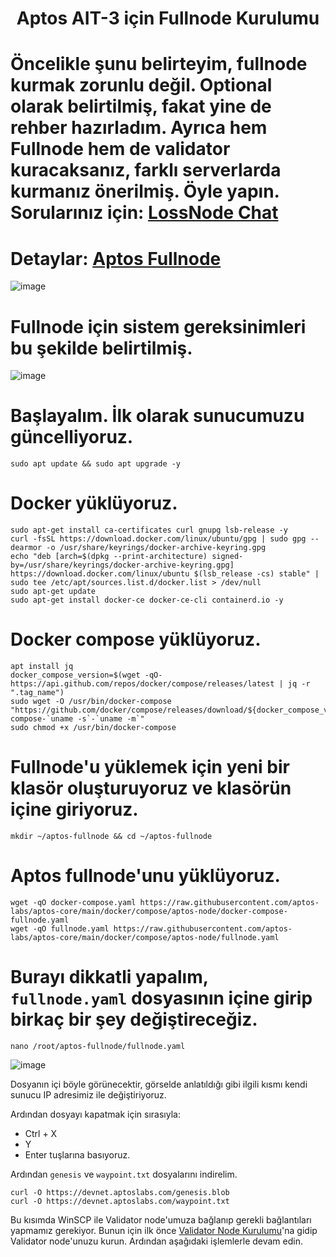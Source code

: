 <h1 align="center">Aptos AIT-3 için Fullnode Kurulumu
  
# Öncelikle şunu belirteyim, fullnode kurmak zorunlu değil. Optional olarak belirtilmiş, fakat yine de rehber hazırladım. Ayrıca hem Fullnode hem de validator kuracaksanız, farklı serverlarda kurmanız önerilmiş. Öyle yapın. Sorularınız için: [LossNode Chat](https://t.me/LossNode)

  
 # Detaylar: [Aptos Fullnode](https://aptos.dev/nodes/full-node/fullnode-for-devnet)
  ![image](https://user-images.githubusercontent.com/101462877/185744298-9d88ce04-406d-47ee-8478-0bf32b00bf55.png)
  
 # Fullnode için sistem gereksinimleri bu şekilde belirtilmiş.
  ![image](https://user-images.githubusercontent.com/101462877/185744951-9889f322-b9fa-4f3f-b439-27a10a071002.png)


 # Başlayalım. İlk olarak sunucumuzu güncelliyoruz.
  
  ```
  sudo apt update && sudo apt upgrade -y
  ```
# Docker yüklüyoruz.
  
  ```
sudo apt-get install ca-certificates curl gnupg lsb-release -y
curl -fsSL https://download.docker.com/linux/ubuntu/gpg | sudo gpg --dearmor -o /usr/share/keyrings/docker-archive-keyring.gpg
echo "deb [arch=$(dpkg --print-architecture) signed-by=/usr/share/keyrings/docker-archive-keyring.gpg] https://download.docker.com/linux/ubuntu $(lsb_release -cs) stable" | sudo tee /etc/apt/sources.list.d/docker.list > /dev/null
sudo apt-get update
sudo apt-get install docker-ce docker-ce-cli containerd.io -y
  ```
  
  
# Docker compose yüklüyoruz.
  
  ```
apt install jq
docker_compose_version=$(wget -qO- https://api.github.com/repos/docker/compose/releases/latest | jq -r ".tag_name")
sudo wget -O /usr/bin/docker-compose "https://github.com/docker/compose/releases/download/${docker_compose_version}/docker-compose-`uname -s`-`uname -m`"
sudo chmod +x /usr/bin/docker-compose
  ```
  
  
# Fullnode'u yüklemek için yeni bir klasör oluşturuyoruz ve klasörün içine giriyoruz.
  ```
  mkdir ~/aptos-fullnode && cd ~/aptos-fullnode
  ```
  
# Aptos fullnode'unu yüklüyoruz.
  ```
wget -qO docker-compose.yaml https://raw.githubusercontent.com/aptos-labs/aptos-core/main/docker/compose/aptos-node/docker-compose-fullnode.yaml
wget -qO fullnode.yaml https://raw.githubusercontent.com/aptos-labs/aptos-core/main/docker/compose/aptos-node/fullnode.yaml
  ```
  
# Burayı dikkatli yapalım, `fullnode.yaml` dosyasının içine girip birkaç bir şey değiştireceğiz.
```
nano /root/aptos-fullnode/fullnode.yaml
```
![image](https://user-images.githubusercontent.com/101462877/185746263-f8bcac74-0650-40a0-ab0d-4ac024dafd26.png)
  
 Dosyanın içi böyle görünecektir, görselde anlatıldığı gibi ilgili kısmı kendi sunucu IP adresimiz ile değiştiriyoruz.
  
  Ardından dosyayı kapatmak için sırasıyla:
  
  - Ctrl + X
  - Y
  - Enter tuşlarına basıyoruz.

  
  Ardından `genesis` ve `waypoint.txt` dosyalarını indirelim.
  
  ```
curl -O https://devnet.aptoslabs.com/genesis.blob
curl -O https://devnet.aptoslabs.com/waypoint.txt
```

Bu kısımda WinSCP ile Validator node'umuza bağlanıp gerekli bağlantıları yapmamız gerekiyor. Bunun için ilk önce [Validator Node Kurulumu](https://github.com/thisislexar/Aptos-AIT-3/blob/main/validator.md)'na gidip Validator node'unuzu kurun. Ardından aşağıdaki işlemlerle devam edin.
